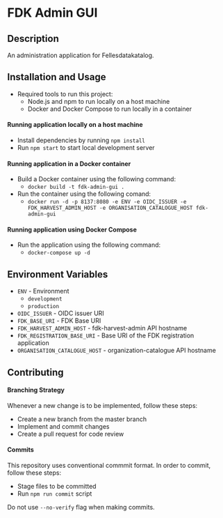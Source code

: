 # FDK Admin GUI

## Description

An administration application for Fellesdatakatalog.

## Installation and Usage

- Required tools to run this project:
  - Node.js and npm to run locally on a host machine
  - Docker and Docker Compose to run locally in a container

#### Running application locally on a host machine

- Install dependencies by running `npm install`
- Run `npm start` to start local development server

#### Running application in a Docker container

- Build a Docker container using the following command:
  - `docker build -t fdk-admin-gui .`
- Run the container using the following comand:
  - `docker run -d -p 8137:8080 -e ENV -e OIDC_ISSUER -e FDK_HARVEST_ADMIN_HOST -e ORGANISATION_CATALOGUE_HOST fdk-admin-gui`

#### Running application using Docker Compose

- Run the application using the following command:
  - `docker-compose up -d`

## Environment Variables

- `ENV` - Environment
  - `development`
  - `production`
- `OIDC_ISSUER` - OIDC issuer URI
- `FDK_BASE_URI` - FDK Base URI
- `FDK_HARVEST_ADMIN_HOST` - fdk-harvest-admin API hostname
- `FDK_REGISTRATION_BASE_URI` - Base URI of the FDK registration application
- `ORGANISATION_CATALOGUE_HOST` - organization-catalogue API hostname

## Contributing

#### Branching Strategy

Whenever a new change is to be implemented, follow these steps:

- Create a new branch from the master branch
- Implement and commit changes
- Create a pull request for code review

#### Commits

This repository uses conventional commmit format. In order to commit, follow these steps:

- Stage files to be committed
- Run `npm run commit` script

Do not use `--no-verify` flag when making commits.
